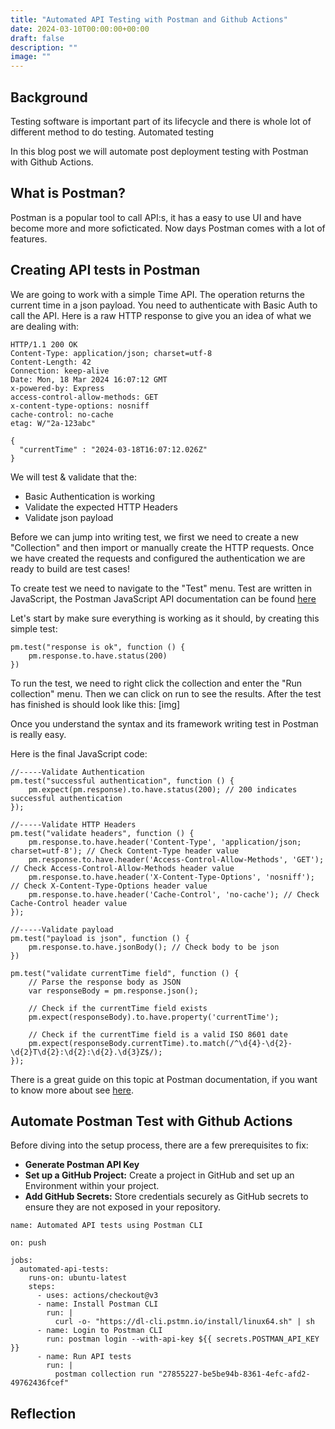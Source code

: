 ```yaml
---
title: "Automated API Testing with Postman and Github Actions"
date: 2024-03-10T00:00:00+00:00
draft: false
description: ""
image: ""
---
```


## Background 
Testing software is important part of its lifecycle and there is whole lot of different method to do testing. Automated testing 

In this blog post we will automate post deployment testing with Postman with Github Actions.

## What is Postman?
Postman is a popular tool to call API:s, it has a easy to use UI and have become more and more soficticated. Now days Postman comes with a lot of features.


## Creating API tests in Postman
We are going to work with a simple Time API. The operation returns the current time in a json payload. You need to authenticate with Basic Auth to call the API. Here is a raw HTTP response to give you an idea of what we are dealing with: 
```
HTTP/1.1 200 OK
Content-Type: application/json; charset=utf-8
Content-Length: 42
Connection: keep-alive
Date: Mon, 18 Mar 2024 16:07:12 GMT
x-powered-by: Express
access-control-allow-methods: GET
x-content-type-options: nosniff
cache-control: no-cache
etag: W/"2a-123abc"

{
  "currentTime" : "2024-03-18T16:07:12.026Z"
}
```

We will test & validate that the:
- Basic Authentication is working
- Validate the expected HTTP Headers
- Validate json payload


Before we can jump into writing test, we first we need to create a new "Collection" and then import or manually create the HTTP requests. Once we have created the requests and configured the authentication we are ready to build are test cases!

To create test we need to navigate to the "Test" menu. Test are written in JavaScript, the Postman JavaScript API documentation can be found [here](https://learning.postman.com/docs/writing-scripts/script-references/script-reference-overview/)  

Let's start by make sure everything is working as it should, by creating this simple test:
```
pm.test("response is ok", function () {
    pm.response.to.have.status(200)
})

```
To run the test, we need to right click the collection and enter the "Run collection" menu. Then we can click on run to see the results. After the test has finished is should look like this: 
[img]


Once you understand the syntax and its framework writing test in Postman is really easy.

Here is the final JavaScript code: 
```
//-----Validate Authentication
pm.test("successful authentication", function () {
    pm.expect(pm.response).to.have.status(200); // 200 indicates successful authentication
});

//-----Validate HTTP Headers
pm.test("validate headers", function () {
    pm.response.to.have.header('Content-Type', 'application/json; charset=utf-8'); // Check Content-Type header value
    pm.response.to.have.header('Access-Control-Allow-Methods', 'GET'); // Check Access-Control-Allow-Methods header value
    pm.response.to.have.header('X-Content-Type-Options', 'nosniff'); // Check X-Content-Type-Options header value
    pm.response.to.have.header('Cache-Control', 'no-cache'); // Check Cache-Control header value
});

//-----Validate payload
pm.test("payload is json", function () {
    pm.response.to.have.jsonBody(); // Check body to be json
})

pm.test("validate currentTime field", function () {
    // Parse the response body as JSON
    var responseBody = pm.response.json();

    // Check if the currentTime field exists
    pm.expect(responseBody).to.have.property('currentTime');

    // Check if the currentTime field is a valid ISO 8601 date
    pm.expect(responseBody.currentTime).to.match(/^\d{4}-\d{2}-\d{2}T\d{2}:\d{2}:\d{2}.\d{3}Z$/);
});
```

There is a great guide on this topic at Postman documentation, if you want to know more about see [here]().

## Automate Postman Test with Github Actions
Before diving into the setup process, there are a few prerequisites to fix:
- __Generate Postman API Key__
- __Set up a GitHub Project:__ Create a project in GitHub and set up an Environment within your project.
- __Add GitHub Secrets:__ Store credentials securely as GitHub secrets to ensure they are not exposed in your repository.

```
name: Automated API tests using Postman CLI

on: push

jobs:
  automated-api-tests:
    runs-on: ubuntu-latest
    steps:
      - uses: actions/checkout@v3
      - name: Install Postman CLI
        run: |
          curl -o- "https://dl-cli.pstmn.io/install/linux64.sh" | sh
      - name: Login to Postman CLI
        run: postman login --with-api-key ${{ secrets.POSTMAN_API_KEY }}
      - name: Run API tests
        run: |
          postman collection run "27855227-be5be94b-8361-4efc-afd2-49762436fcef"
```
## Reflection